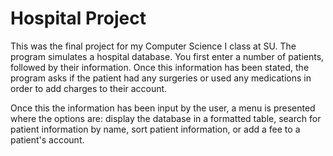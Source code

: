 # Hospital Project
This was the final project for my Computer Science I class at SU. The program simulates a hospital database. You first enter a number of patients, followed by their information. Once this information has been stated, the program asks if the patient had any surgeries or used any medications in order to add charges to their account.

Once this the information has been input by the user, a menu is presented where the options are: display the database in a formatted table, search for patient information by name, sort patient information, or add a fee to a patient's account.
